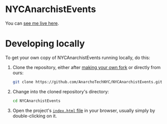 # NYCAnarchistEvents

You can [see me live here](https://anarchism.nyc).

# Developing locally

To get your own copy of NYCAnarchistEvents running locally, do this:

1. Clone the repository, either after [making your own fork](https://github.com/MACCNYC/NYCAnarchistEvents/fork) or directly from ours:
    ```sh
    git clone https://github.com/AnarchoTechNYC/NYCAnarchistEvents.git
    ```
1. Change into the cloned repository's directory:
    ```sh
    cd NYCAnarchistEvents
    ```
1. Open the project's [`index.html` file](index.html) in your browser, usually simply by double-clicking on it.
